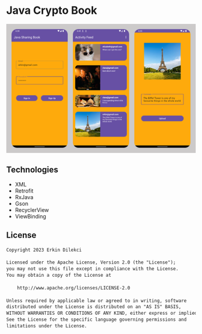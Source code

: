 # Java Crypto Book

<p align="center">
  <img src="https://raw.githubusercontent.com/erkindil/GithubRepositoryEdit/main/jsb.png">
</p>

## Technologies
- XML
- Retrofit
- RxJava
- Gson
- RecyclerView
- ViewBinding

## License
```xml
Copyright 2023 Erkin Dilekci

Licensed under the Apache License, Version 2.0 (the "License");
you may not use this file except in compliance with the License.
You may obtain a copy of the License at

    http://www.apache.org/licenses/LICENSE-2.0

Unless required by applicable law or agreed to in writing, software
distributed under the License is distributed on an "AS IS" BASIS,
WITHOUT WARRANTIES OR CONDITIONS OF ANY KIND, either express or implied.
See the License for the specific language governing permissions and
limitations under the License.
```
